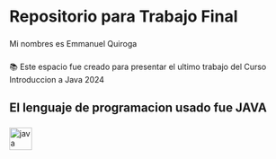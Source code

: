 <h1 align="left">Repositorio para Trabajo Final</h1>

###

<p align="left">Mi nombres es Emmanuel Quiroga</p>

###

<p align="left">📚 Este espacio fue creado para presentar el ultimo trabajo del Curso Introduccion a Java 2024</p>

###

<h2 align="left">El lenguaje de programacion usado fue JAVA</h2>

###

<div align="left">
  <img src="https://cdn.jsdelivr.net/gh/devicons/devicon/icons/java/java-original.svg" height="40" alt="java logo"  />
</div>

###
